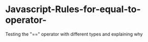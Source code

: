 # Javascript-Rules-for-equal-to-operator-
Testing the "==" operator with different types and explaining why
